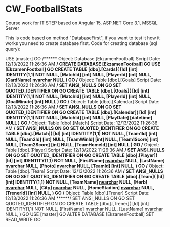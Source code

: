 # CW_FootballStats
Course work for IT STEP based on Angular 15, ASP.NET Core 3.1, MSSQL Server

This is code based on method "DatabaseFirst", if you want to test it 
how it works you need to create database first. 
Code for creating database (sql query):

USE [master]
GO
/****** Object:  Database [EkzamenFootball]    Script Date: 12/13/2022 11:26:36 AM ******/
CREATE DATABASE [EkzamenFootball]
GO
USE [EkzamenFootball]
GO
CREATE TABLE [dbo].[Cards](
	[Id] [int] IDENTITY(1,1) NOT NULL,
	[MatchId] [int] NULL,
	[PlayerId] [int] NULL,
	[CardName] [nvarchar](max) NULL
)
GO
/****** Object:  Table [dbo].[Goals]    Script Date: 12/13/2022 11:26:36 AM ******/
SET ANSI_NULLS ON
GO
SET QUOTED_IDENTIFIER ON
GO
CREATE TABLE [dbo].[Goals](
	[Id] [int] IDENTITY(1,1) NOT NULL,
	[MatchId] [int] NULL,
	[PlayerId] [int] NULL,
	[GoalMinute] [int] NULL
) 
GO
/****** Object:  Table [dbo].[Kalendar]    Script Date: 12/13/2022 11:26:36 AM ******/
SET ANSI_NULLS ON
GO
SET QUOTED_IDENTIFIER ON
GO
CREATE TABLE [dbo].[Kalendar](
	[Id] [int] IDENTITY(1,1) NOT NULL,
	[MatchId] [int] NULL,
	[PlayDate] [datetime] NULL
) 
GO
/****** Object:  Table [dbo].[Match]    Script Date: 12/13/2022 11:26:36 AM ******/
SET ANSI_NULLS ON
GO
SET QUOTED_IDENTIFIER ON
GO
CREATE TABLE [dbo].[Match](
	[Id] [int] IDENTITY(1,1) NOT NULL,
	[Team1Id] [int] NULL,
	[Team2Id] [int] NULL,
	[TeamWinId] [int] NULL,
	[Team1Score] [int] NULL,
	[Team2Score] [int] NULL,
	[TeamHomeId] [int] NULL
) 
GO
/****** Object:  Table [dbo].[Player]    Script Date: 12/13/2022 11:26:36 AM ******/
SET ANSI_NULLS ON
GO
SET QUOTED_IDENTIFIER ON
GO
CREATE TABLE [dbo].[Player](
	[Id] [int] IDENTITY(1,1) NOT NULL,
	[FirstName] [nvarchar](max) NULL,
	[LastName] [nvarchar](max) NULL,
	[Photo] [nvarchar](max) NULL,
	[TeamId] [int] NULL,
	)
GO
/****** Object:  Table [dbo].[Team]    Script Date: 12/13/2022 11:26:36 AM ******/
SET ANSI_NULLS ON
GO
SET QUOTED_IDENTIFIER ON
GO
CREATE TABLE [dbo].[Team](
	[Id] [int] IDENTITY(1,1) NOT NULL,
	[TeamName] [nvarchar](max) NULL,
	[Herb] [nvarchar](max) NULL,
	[City] [nvarchar](max) NULL,
	[HomeStadion] [nvarchar](max) NULL,
	[TrenerId] [int] NULL,
	)
GO
/****** Object:  Table [dbo].[Trener]    Script Date: 12/13/2022 11:26:36 AM ******/
SET ANSI_NULLS ON
GO
SET QUOTED_IDENTIFIER ON
GO
CREATE TABLE [dbo].[Trener](
	[Id] [int] IDENTITY(1,1) NOT NULL,
	[FirstName] [nvarchar](max) NULL,
	[LastName] [nvarchar](max) NULL,
)
GO
USE [master]
GO
ALTER DATABASE [EkzamenFootball] SET  READ_WRITE 
GO



